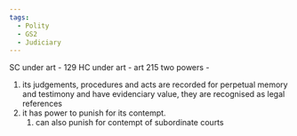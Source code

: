 ```yaml
---
tags:
  - Polity
  - GS2
  - Judiciary
---
```

SC under art - 129
HC under art - art 215
two powers - 
1. its judgements, procedures and acts are recorded for perpetual memory and testimony and have evidenciary value, they are recognised as legal references
2. it has power to punish for its contempt.
	1. can also punish for contempt of subordinate courts
